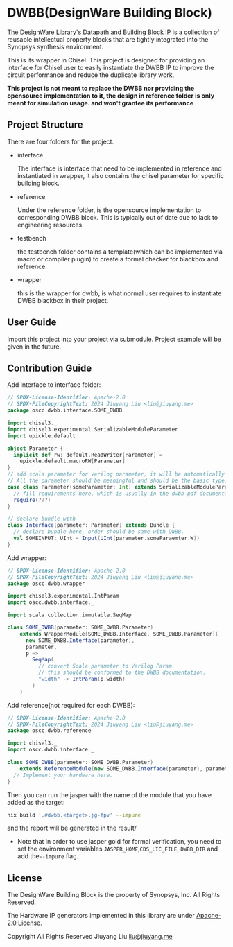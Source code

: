 # DWBB(DesignWare Building Block)

[The DesignWare Library's Datapath and Building Block IP](https://www.synopsys.com/dw/buildingblock.php) is a collection of reusable intellectual property blocks that are tightly integrated into the Synopsys synthesis environment. 

This is its wrapper in Chisel. This project is designed for providing an interface for Chisel user to easily instantiate the DWBB IP to improve the circuit performance and reduce the duplicate library work.

**This project is not meant to replace the DWBB nor providing the opensource implementation to it, the design in reference folder is only meant for simulation usage. and won't grantee its performance**

## Project Structure
There are four folders for the project.
- interface

  The interface is interface that need to be implemented in reference and instantiated in wrapper, it also contains the chisel parameter for specific building block.

- reference

  Under the reference folder, is the opensource implementation to corresponding DWBB block. This is typically out of date due to lack to engineering resources.

- testbench
  
  the testbench folder contains a template(which can be implemented via macro or compiler plugin) to create a formal checker for blackbox and reference.

- wrapper
  
  this is the wrapper for dwbb, is what normal user requires to instantiate DWBB blackbox in their project.

## User Guide
Import this project into your project via submodule. Project example will be given in the future.

## Contribution Guide
Add interface to interface folder:
```scala
// SPDX-License-Identifier: Apache-2.0
// SPDX-FileCopyrightText: 2024 Jiuyang Liu <liu@jiuyang.me>
package oscc.dwbb.interface.SOME_DWBB

import chisel3._
import chisel3.experimental.SerializableModuleParameter
import upickle.default

object Parameter {
  implicit def rw: default.ReadWriter[Parameter] =
    upickle.default.macroRW[Parameter]
}
// add scala parameter for Verilog parameter, it will be automatically serialized to json via upickle.
// All the parameter should be meaningful and should be the basic type.
case class Parameter(someParameter: Int) extends SerializableModuleParameter {
  // fill requirements here, which is usually in the dwbb pdf documentation.
  require(???)
}

// declare bundle with 
class Interface(parameter: Parameter) extends Bundle {
  // declare bundle here, order should be same with DWBB.
  val SOMEINPUT: UInt = Input(UInt(parameter.someParaemter.W))
}
```
Add wrapper:
```scala
// SPDX-License-Identifier: Apache-2.0
// SPDX-FileCopyrightText: 2024 Jiuyang Liu <liu@jiuyang.me>
package oscc.dwbb.wrapper

import chisel3.experimental.IntParam
import oscc.dwbb.interface._

import scala.collection.immutable.SeqMap

class SOME_DWBB(parameter: SOME_DWBB.Parameter)
    extends WrapperModule[SOME_DWBB.Interface, SOME_DWBB.Parameter](
      new SOME_DWBB.Interface(parameter),
      parameter,
      p =>
        SeqMap(
          // convert Scala parameter to Verilog Param.
          // this should be conformed to the DWBB documentation.
          "width" -> IntParam(p.width)
        )
    )
```
Add reference(not required for each DWBB):
```scala
// SPDX-License-Identifier: Apache-2.0
// SPDX-FileCopyrightText: 2024 Jiuyang Liu <liu@jiuyang.me>
package oscc.dwbb.reference

import chisel3._
import oscc.dwbb.interface._

class SOME_DWBB(parameter: SOME_DWBB.Parameter)
    extends ReferenceModule(new SOME_DWBB.Interface(parameter), parameter) {
  // Implement your hardware here.
}
```

Then you can run the jasper with the name of the module that you have added as the target:

```bash
nix build '.#dwbb.<target>.jg-fpv' --impure
```

and the report will be generated in the result/

* Note that in order to use jasper gold for formal verification, you need to set the environment variables `JASPER_HOME`,`CDS_LIC_FILE`, `DWBB_DIR` and add the`--impure` flag.

## License

The DesignWare Building Block is the property of Synopsys, Inc. All Rights Reserved.

The Hardware IP generators implemented in this library are under [Apache-2.0 License](https://opensource.org/licenses/Apache-2.0).

Copyright All Rights Reserved Jiuyang Liu <liu@jiuyang.me>
